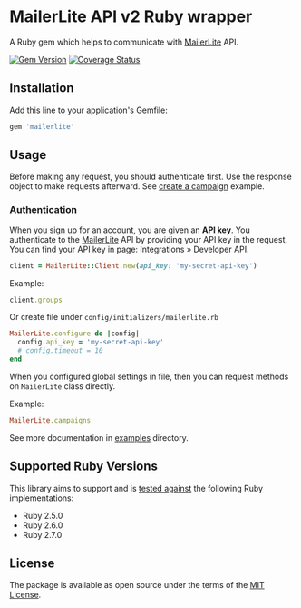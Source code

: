 # MailerLite API v2 Ruby wrapper

A Ruby gem which helps to communicate with [MailerLite][mailerlite] API.

[![Gem Version](https://img.shields.io/gem/v/mailerlite.svg?style=flat-square)][rubygems]
[![Coverage Status](https://img.shields.io/codecov/c/github/jpalumickas/mailerlite-ruby?style=flat-square)][codecov]

## Installation

Add this line to your application's Gemfile:

```ruby
gem 'mailerlite'
```

## Usage

Before making any request, you should authenticate first. Use the response object to
make requests afterward.
See [create a campaign][create_a_campaign] example.

### Authentication

When you sign up for an account, you are given an **API key**. You authenticate to
the [MailerLite][mailerlite] API by providing your API key in the request.
You can find your API key in page: Integrations » Developer API.

```ruby
client = MailerLite::Client.new(api_key: 'my-secret-api-key')
```

Example:

```ruby
client.groups
```

Or create file under `config/initializers/mailerlite.rb`

```ruby
MailerLite.configure do |config|
  config.api_key = 'my-secret-api-key'
  # config.timeout = 10
end
```

When you configured global settings in file, then you can request methods
on `MailerLite` class directly.

Example:

```ruby
MailerLite.campaigns
```

See more documentation in [examples][examples] directory.

## Supported Ruby Versions

This library aims to support and is [tested against][github_actions] the following Ruby
implementations:

* Ruby 2.5.0
* Ruby 2.6.0
* Ruby 2.7.0

## License

The package is available as open source under the terms of the [MIT License][license].

[rubygems]: https://rubygems.org/gems/mailerlite
[codecov]: https://codecov.io/gh/jpalumickas/mailerlite-ruby
[github_actions]: https://github.com/jpalumickas/mailerlite-ruby/actions

[license]: https://raw.githubusercontent.com/jpalumickas/mailerlite-ruby/master/LICENSE
[create_a_campaign]: https://raw.githubusercontent.com/jpalumickas/mailerlite-ruby/master/examples/create_campaign.md
[examples]: https://github.com/jpalumickas/mailerlite-ruby/tree/master/examples

[mailerlite]: https://www.mailerlite.com
